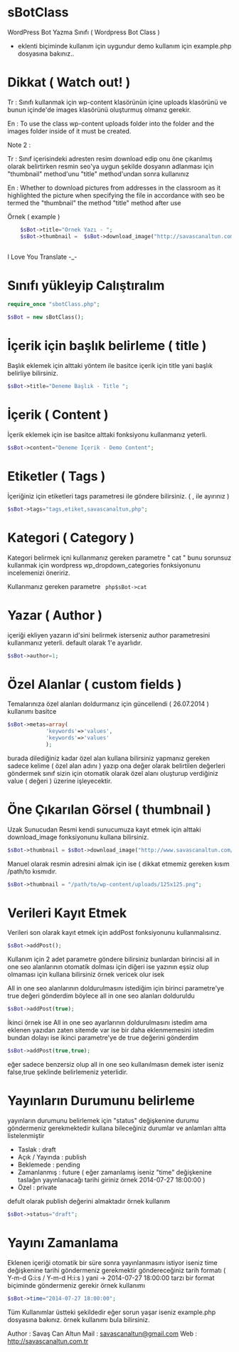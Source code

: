 sBotClass
=========


WordPress Bot Yazma Sınıfı ( Wordpress Bot Class ) 

- eklenti biçiminde kullanım için uygundur demo kullanım için example.php dosyasına bakınız.. 

Dikkat ( Watch out! ) 
=========
Tr : 
Sınıfı kullanmak için wp-content klasörünün içine uploads klasörünü  ve bunun içinde'de images klasörünü oluşturmuş olmanız gerekir.

En : 
To use the class wp-content uploads folder into the folder and the images folder inside of it must be created.

Note 2 : 

Tr : 
Sınıf içerisindeki adresten resim download edip onu öne çıkarılmış olarak belirtirken resmin seo'ya uygun şekilde dosyanın adlanması için   "thumbnail" method'unu  "title" method'undan sonra kullanınız 

En : Whether to download pictures from addresses in the classroom as it highlighted the picture when specifying the file in accordance with seo be termed the "thumbnail" the method "title" method after use

Örnek ( example ) 
``` php
	$sBot->title="Örnek Yazı - ";
	$sBot->thumbnail =  $sBot->download_image("http://savascanaltun.com/sca.jpeg"); 
		
```

I Love You Translate -_-

Sınıfı yükleyip Calıştıralım
===========================
``` php
require_once "sbotClass.php";

$sBot = new sBotClass();
```


İçerik için başlık belirleme ( title )
===========================
Başlık eklemek için alttaki yöntem ile basitce içerik için title yani başlık belirliye bilirsiniz.
``` php
$sBot->title="Deneme Başlık - Title ";
```

İçerik ( Content ) 
===========================
İçerik eklemek için ise basitce alttaki fonksiyonu kullanmanız yeterli.
``` php
$sBot->content="Deneme İçerik - Demo Content";
```

Etiketler ( Tags ) 
===========================
İçeriğiniz için etiketleri tags parametresi ile göndere bilirsiniz. ( , ile ayırınız ) 
``` php
$sBot->tags="tags,etiket,savascanaltun,php";
```


Kategori ( Category ) 
===========================
Kategori belirmek içni kullanmanız gereken parametre " cat " bunu sorunsuz kullanmak için wordpress  wp_dropdown_categories fonksiyonunu incelemenizi öneririz.


Kullanmanız gereken parametre 
``` php$sBot->cat```


Yazar ( Author ) 
===========================
içeriği ekliyen yazarın id'sini belirmek isterseniz author parametresini kullanmanız yeterli. default olarak 1'e ayarlıdır.

``` php
$sBot->author=1;
```

Özel Alanlar ( custom fields ) 
===========================
Temalarınıza özel alanları doldurmanız için güncellendi ( 26.07.2014 )  kullanımı basitce
``` php
$sBot->metas=array(
			'keywords'=>'values',
			'keywords'=>'values'
			);
```


burada dilediğiniz kadar özel alan kullana bilirsiniz yapmanız gereken sadece kelime ( özel alan adını ) yazıp ona değer olarak belirtilen değerleri göndermek sınıf sizin için otomatik olarak özel alanı oluşturup verdiğiniz value ( değeri ) üzerine işleyecektir.

Öne Çıkarılan Görsel ( thumbnail )
===========================

Uzak Sunucudan  Resmi kendi sunucumuza kayıt etmek için alttaki download_image fonksiyonunu kullana bilirsiniz.

``` php
$sBot->thumbnail = $sBot->download_image("http://www.savascanaltun.com/bannerler/125x125.png");
```

Manuel olarak resmin adresini almak için ise ( dikkat etmemiz gereken kısım /path/to kısmıdır.
``` php
$sBot->thumbnail = "/path/to/wp-content/uploads/125x125.png";
```


Verileri Kayıt Etmek
===========================
Verileri son olarak kayıt etmek için addPost fonksiyonunu kullanmalısınız.

``` php
$sBot->addPost();
```


Kullanım için 2 adet parametre göndere bilirsiniz bunlardan birincisi all in one seo alanlarının otomatik dolması için diğeri ise yazının eşsiz olup olmaması için kullana bilirsiniz örnek vericek olur isek 

All in one seo alanlarının doldurulmasını istediğim için birinci parametre'ye true değeri gönderdim böylece all in one seo alanları dolduruldu 
``` php
$sBot->addPost(true);
```

İkinci örnek ise All in one seo ayarlarının doldurulmasını istedim ama eklenen yazıdan zaten sitemde var ise bir daha eklenmemesini istedim bundan dolayı ise ikinci parametre'ye de true değerini gönderdim 
``` php
$sBot->addPost(true,true);
```

eğer sadece benzersiz olup all in one seo kullanılmasın demek ister iseniz false,true şeklinde belirlemeniz yeterlidir. 




Yayınların Durumunu belirleme 
===========================
yayınların durumunu belirlemek için "status" değişkenine durumu göndermeniz gerekmektedir kullana bileceğiniz durumlar ve anlamları altta listelenmiştir

- Taslak : draft 
- Açık / Yayında :  publish 
- Beklemede :  pending
- Zamanlanmış : future ( eğer zamanlamış iseniz "time" değişkenine taslağın yayınlanacağı tarihi giriniz örnek 2014-07-27 18:00:00 )
- Özel : private


defult olarak publish değerini almaktadır örnek kullanım

``` php
$sBot->status="draft";
```

Yayını Zamanlama
===========================
Eklenen içeriği otomatik bir süre sonra yayınlanmasını istiyor iseniz time değişkenine tarihi göndermeniz gerekmektir göndereceğiniz tarih formatı  ( Y-m-d G:i:s / Y-m-d H:i:s  ) yani -> 2014-07-27 18:00:00 tarzı bir format biçiminde göndermeniz gerekir
örnek kullanımı
``` php
$sBot->time="2014-07-27 18:00:00";
```

Tüm Kullanımlar üstteki şekildedir eğer sorun yaşar iseniz  example.php dosyasına bakınız. örnek kullanımı bula bilirsiniz.

Author : Savaş Can Altun
Mail : savascanaltun@gmail.com
Web : http://savascanaltun.com.tr
